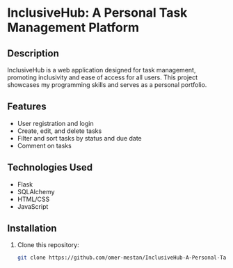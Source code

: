 # InclusiveHub: A Personal Task Management Platform

## Description
InclusiveHub is a web application designed for task management, promoting inclusivity and ease of access for all users. This project showcases my programming skills and serves as a personal portfolio.

## Features
- User registration and login
- Create, edit, and delete tasks
- Filter and sort tasks by status and due date
- Comment on tasks

## Technologies Used
- Flask
- SQLAlchemy
- HTML/CSS
- JavaScript

## Installation
1. Clone this repository:
   ```bash
   git clone https://github.com/omer-mestan/InclusiveHub-A-Personal-Task-Management-Platform.git

